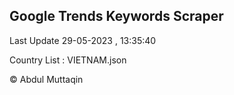 

## Google Trends Keywords Scraper 
 
Last Update 29-05-2023 , 13:35:40

Country List :
VIETNAM.json



© Abdul Muttaqin 
